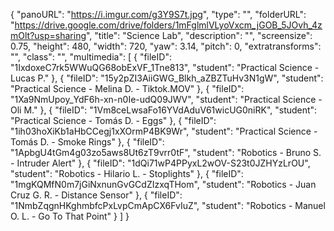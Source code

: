 {
      "panoURL": "https://i.imgur.com/g3Y9S7t.jpg",
      "type": "",
      "folderURL": "https://drive.google.com/drive/folders/1mFglmlVLyoVxcm_jGOB_5JOvh_4zmOlt?usp=sharing",
      "title": "Science Lab",
      "description": "",
      "screensize": 0.75,
      "height": 480,
      "width": 720,
      "yaw": 3.14,
      "pitch": 0,
      "extratransforms": "",
      "class": "",
      "multimedia": [
         {
            "fileID": "1IxdoxeC7rk5WWuQG68obExVF_1Tne813",
            "student": "Practical Science - Lucas P."
         },
         {
            "fileID": "15y2pZI3AiiGWG_Blkh_aZBZTuHv3N1gW",
            "student": "Practical Science - Melina D. - Tiktok.MOV"
         },
         {
            "fileID": "1Xa9NmUpoy_YdF6h-xn-n0Ie-udQ09JWV",
            "student": "Practical Science - Oli M."
         },
         {
            "fileID": "1Vm8ceLwsaFo16YVdAduV61wicUG0niRK",
            "student": "Practical Science - Tomás D. - Eggs"
         },
         {
            "fileID": "1ih03hoXiKb1aHbCCegj1xXOrmP4BK9Wr",
            "student": "Practical Science - Tomás D. - Smoke Rings"
         },
         {
            "fileID": "1ApbgU4tGm4g03zo5aws8Ut6zT9vrr0tF",
            "student": "Robotics - Bruno S. - Intruder Alert"
         },
         {
            "fileID": "1dQi71wP4PPyxL2wOV-S23t0JZHYzLrOU",
            "student": "Robotics - Hilario L. - Stoplights"
         },
         {
            "fileID": "1mgKQMfN0m7jGiNxnunGvGCdZIzxqTHom",
            "student": "Robotics - Juan Cruz G. R. - Distance Sensor"
         },
         {
            "fileID": "1NmbZqgnHKghmbfcPxLvpCmApCX6FvIuZ",
            "student": "Robotics - Manuel O. L. - Go To That Point"
         }
      ]
   }